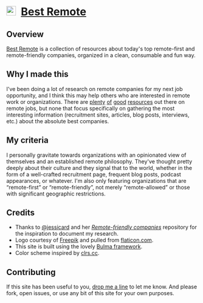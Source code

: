 # [<img src="https://edelstone.github.io/best-remote/images/touch.png" width="25px" />](http://bestremote.work) &nbsp;[Best Remote](http://bestremote.work)

## Overview

[Best Remote](http://bestremote.work) is a collection of resources about today's top remote-first and remote-friendly companies, organized in a clean, consumable and fun way.

## Why I made this

I've been doing a lot of research on remote companies for my next job opportunity, and I think this may help others who are interested in remote work or organizations. There are [plenty](https://github.com/lukasz-madon/awesome-remote-job/blob/master/README.md) [of](https://weworkremotely.com/) [good](https://github.com/jessicard/remote-jobs/blob/master/README.md) [resources](https://remotebase.io/) out there on remote jobs, but none that focus specifically on gathering the most interesting information (recruitment sites, articles, blog posts, interviews, etc.) about the absolute best companies.

## My criteria

I personally gravitate towards organizations with an opinionated view of themselves and an established remote philosophy. They've thought pretty deeply about their culture and they signal that to the world, whether in the form of a well-crafted recruitment page, frequent blog posts, podcast appearances, or whatever. I'm also only featuring organizations that are “remote-first” or “remote-friendly”, not merely “remote-allowed” or those with significant geographic restrictions.

## Credits

* Thanks to [@jessicard](https://twitter.com/jessicard) and her [*Remote-friendly companies*](https://github.com/jessicard/remote-jobs) repository for the inspiration to document my research.
* Logo courtesy of [Freepik](http://www.freepik.com/) and pulled from [flaticon.com](http://www.flaticon.com/).
* This site is built using the lovely [Bulma framework](http://bulma.io/).
* Color scheme inspired by [clrs.cc](http://clrs.cc/).

## Contributing

If this site has been useful to you, [drop me a line](http://michaeledelstone.com/contact) to let me know. And please fork, open issues, or use any bit of this site for your own purposes.